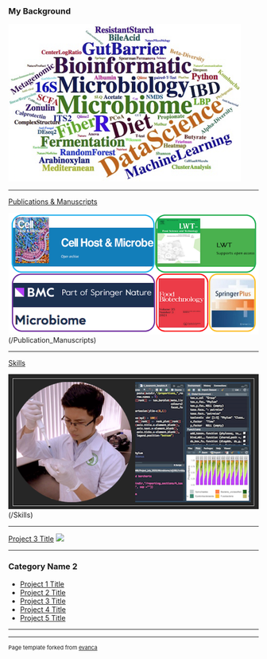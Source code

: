 ### My Background

<img src="images/skills.png?raw=true"/>

---

[Publications & Manuscripts](/Publication_Manuscripts)

<img src="images/journals.png?raw=true"/> (/Publication_Manuscripts)

---
[Skills](/Skills)

<img src="images/1Skills.png?raw=true"/> (/Skills)

---
[Project 3 Title](http://example.com/)
<img src="images/XXX.jpg?raw=true"/>

---

### Category Name 2

- [Project 1 Title](http://example.com/)
- [Project 2 Title](http://example.com/)
- [Project 3 Title](http://example.com/)
- [Project 4 Title](http://example.com/)
- [Project 5 Title](http://example.com/)

---




---
<p style="font-size:11px">Page template forked from <a href="https://github.com/evanca/quick-portfolio">evanca</a></p>
<!-- Remove above link if you don't want to attibute -->
